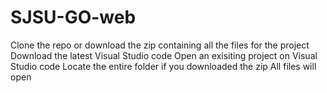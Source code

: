 # SJSU-GO-web
Clone the repo or download the zip containing all the files for the project
Download the latest Visual Studio code
Open an exisiting project on Visual Studio code
Locate the entire folder if you downloaded the zip
All files will open 


